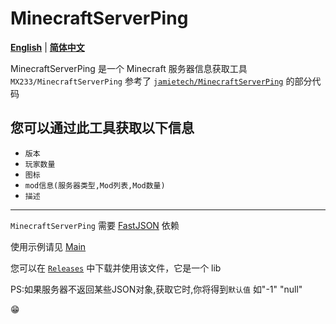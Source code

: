 # MinecraftServerPing
[**English**](README-EN.md) | [**简体中文**](README.md)

MinecraftServerPing 是一个 Minecraft 服务器信息获取工具
`MX233/MinecraftServerPing` 参考了 [`jamietech/MinecraftServerPing`](https://github.com/jamietech/MinecraftServerPing) 的部分代码

您可以通过此工具获取以下信息
----
- `版本`
- `玩家数量`
- `图标`
- `mod信息(服务器类型,Mod列表,Mod数量)`
- `描述`
----
`MinecraftServerPing` 需要 [FastJSON](https://github.com/alibaba/fastjson) 依赖

使用示例请见 [Main](https://github.com/MX233/MinecraftServerPing/blob/main/tax/cute/minecraftserverping/Main.java)

您可以在 [``Releases``](https://github.com/MX233/MinecraftServerPing/releases) 中下载并使用该文件，它是一个 lib

PS:如果服务器不返回某些JSON对象,获取它时,你将得到`默认值` 如"-1" "null"

:grin:
